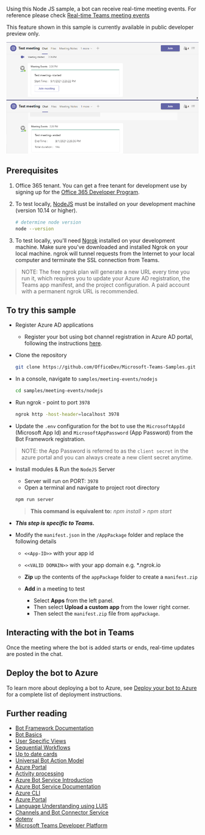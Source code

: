 ﻿Using this Node JS sample, a bot can receive real-time meeting events.
For reference please check [Real-time Teams meeting events](https://docs.microsoft.com/en-us/microsoftteams/platform/apps-in-teams-meetings/api-references?tabs=dotnet)

This feature shown in this sample is currently available in public developer preview only.

![Meeting start event](images/meeting-start.png)
![Meeting end event](images/meeting-end.png)

## Prerequisites
1. Office 365 tenant. You can get a free tenant for development use by signing up for the [Office 365 Developer Program](https://developer.microsoft.com/en-us/microsoft-365/dev-program).

2. To test locally, [NodeJS](https://nodejs.org/en/download/) must be installed on your development machine (version 10.14 or higher).

    ```bash
    # determine node version
    node --version
    ```

3. To test locally, you'll need [Ngrok](https://ngrok.com/) installed on your development machine.
Make sure you've downloaded and installed Ngrok on your local machine. ngrok will tunnel requests from the Internet to your local computer and terminate the SSL connection from Teams.

> NOTE: The free ngrok plan will generate a new URL every time you run it, which requires you to update your Azure AD registration, the Teams app manifest, and the project configuration. A paid account with a permanent ngrok URL is recommended.

## To try this sample

- Register Azure AD applications
    -   Register your bot using bot channel registration in Azure AD portal, following the instructions [here](Wiki/azure-bot-channels-registration.md).
    
- Clone the repository

    ```bash
    git clone https://github.com/OfficeDev/Microsoft-Teams-Samples.git
    ```

- In a console, navigate to `samples/meeting-events/nodejs`

    ```bash
    cd samples/meeting-events/nodejs
    ```

- Run ngrok - point to port `3978`

    ```bash
    ngrok http -host-header=localhost 3978
    ```

- Update the `.env` configuration for the bot to use the `MicrosoftAppId` (Microsoft App Id) and `MicrosoftAppPassword` (App Password) from the Bot Framework registration. 

> NOTE: the App Password is referred to as the `client secret` in the azure portal and you can always create a new client secret anytime.

- Install modules & Run the `NodeJS` Server 
    - Server will run on PORT:  `3978`
    - Open a terminal and navigate to project root directory
    
    ```bash
    npm run server
    ```
    
    > **This command is equivalent to:**
    _npm install  > npm start_

- __*This step is specific to Teams.*__
- Modify the `manifest.json` in the `/AppPackage` folder and replace the following details
   - `<<App-ID>>` with your app id   
   - `<<VALID DOMAIN>>` with your app domain e.g. *.ngrok.io

    - **Zip** up the contents of the `appPackage` folder to create a `manifest.zip`
    - **Add** in a meeting to test
         - Select **Apps** from the left panel.
         - Then select **Upload a custom app** from the lower right corner.
         - Then select the `manifest.zip` file from `appPackage`. 

 ## Interacting with the bot in Teams

Once the meeting where the bot is added starts or ends, real-time updates are posted in the chat.

## Deploy the bot to Azure

To learn more about deploying a bot to Azure, see [Deploy your bot to Azure](https://aka.ms/azuredeployment) for a complete list of deployment instructions.

## Further reading

- [Bot Framework Documentation](https://docs.botframework.com)
- [Bot Basics](https://docs.microsoft.com/azure/bot-service/bot-builder-basics?view=azure-bot-service-4.0)
- [User Specific Views](https://docs.microsoft.com/en-us/microsoftteams/platform/task-modules-and-cards/cards/universal-actions-for-adaptive-cards/user-specific-views)
- [Sequential Workflows](https://docs.microsoft.com/en-us/microsoftteams/platform/task-modules-and-cards/cards/universal-actions-for-adaptive-cards/sequential-workflows)
- [Up to date cards](https://docs.microsoft.com/en-us/microsoftteams/platform/task-modules-and-cards/cards/universal-actions-for-adaptive-cards/up-to-date-views)
- [Universal Bot Action Model](https://docs.microsoft.com/en-us/adaptive-cards/authoring-cards/universal-action-model#actionexecute)
- [Azure Portal](https://portal.azure.com)
- [Activity processing](https://docs.microsoft.com/en-us/azure/bot-service/bot-builder-concept-activity-processing?view=azure-bot-service-4.0)
- [Azure Bot Service Introduction](https://docs.microsoft.com/azure/bot-service/bot-service-overview-introduction?view=azure-bot-service-4.0)
- [Azure Bot Service Documentation](https://docs.microsoft.com/azure/bot-service/?view=azure-bot-service-4.0)
- [Azure CLI](https://docs.microsoft.com/cli/azure/?view=azure-cli-latest)
- [Azure Portal](https://portal.azure.com)
- [Language Understanding using LUIS](https://docs.microsoft.com/en-us/azure/cognitive-services/luis/)
- [Channels and Bot Connector Service](https://docs.microsoft.com/en-us/azure/bot-service/bot-concepts?view=azure-bot-service-4.0)
- [dotenv](https://www.npmjs.com/package/dotenv)
- [Microsoft Teams Developer Platform](https://docs.microsoft.com/en-us/microsoftteams/platform/)
